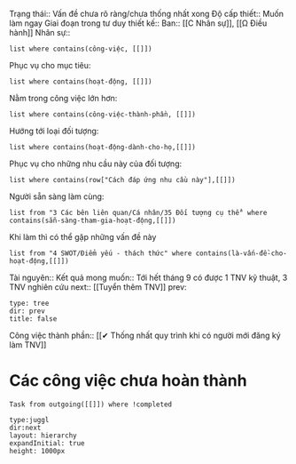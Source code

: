 Trạng thái:: Vấn đề chưa rõ ràng/chưa thống nhất xong
Độ cấp thiết:: Muốn làm ngay
Giai đoạn trong tư duy thiết kế:: 
Ban:: [[C Nhân sự]], [[Ω Điều hành]]
Nhân sự::
```dataview
list where contains(công-việc, [[]])
```

Phục vụ cho mục tiêu:
```dataview
list where contains(hoạt-động, [[]])
```
Nằm trong công việc lớn hơn:
```dataview
list where contains(công-việc-thành-phần, [[]])
```
Hướng tới loại đối tượng:
```dataview
list where contains(hoạt-động-dành-cho-họ,[[]])
```
Phục vụ cho những nhu cầu này của đối tượng:
```dataview
list where contains(row["Cách đáp ứng nhu cầu này"],[[]])
```
Người sẵn sàng làm cùng:
```dataview
list from "3 Các bên liên quan/Cá nhân/35 Đối tượng cụ thể" where contains(sẵn-sàng-tham-gia-hoạt-động,[[]])
```
Khi làm thì có thể gặp những vấn đề này
```dataview
list from "4 SWOT/Điểm yếu - thách thức" where contains(là-vấn-đề-cho-hoạt-động,[[]])
```

Tài nguyên::
Kết quả mong muốn:: Tới hết tháng 9 có được 1 TNV kỹ thuật, 3 TNV nghiên cứu
next:: [[Tuyển thêm TNV]]
prev:
```breadcrumbs
type: tree
dir: prev
title: false
```

Công việc thành phần:: [[✔ Thống nhất quy trình khi có người mới đăng ký làm TNV]]
# Các công việc chưa hoàn thành
```dataview
Task from outgoing([[]]) where !completed
```

```breadcrumbs
type:juggl
dir:next
layout: hierarchy
expandInitial: true
height: 1000px
```

